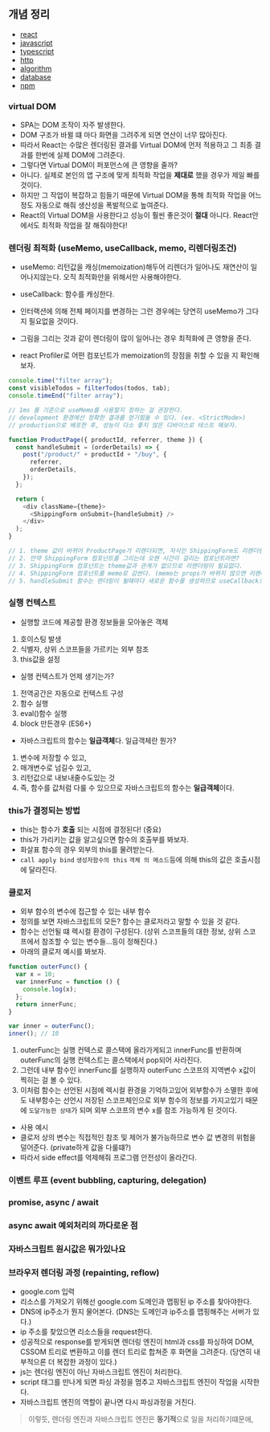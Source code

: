 ## 개념 정리

- [react](https://github.com/danpoj/danpoj-docs/blob/main/react.md)
- [javascript](https://github.com/danpoj/danpoj-docs/blob/main/js.md)
- [typescript](https://github.com/danpoj/danpoj-docs/blob/main/ts.md)
- [http](https://github.com/danpoj/danpoj-docs/blob/main/http.md)
- [algorithm](https://github.com/danpoj/danpoj-docs/blob/main/algorithm.md)
- [database](https://github.com/danpoj/danpoj-docs/blob/main/db.md)
- [npm](https://github.com/danpoj/danpoj-docs/blob/main/npm.md)

### virtual DOM

- SPA는 DOM 조작이 자주 발생한다.
- DOM 구조가 바뀔 떄 마다 화면을 그려주게 되면 연산이 너무 많아진다.
- 따라서 React는 수많은 렌더링된 결과를 Virtual DOM에 먼저 적용하고 그 최종 결과를 한번에 실제 DOM에 그려준다.
- 그렇다면 Virtual DOM이 퍼포먼스에 큰 영향을 줄까?
- 아니다. 실제로 본인의 앱 구조에 맞게 최적화 작업을 **제대로** 했을 경우가 제일 빠를 것이다.
- 하지만 그 작업이 복잡하고 힘들기 때문에 Virtual DOM을 통해 최적화 작업을 어느정도 자동으로 해줘 생산성을 폭발적으로 높여준다.
- React의 Virtual DOM을 사용한다고 성능이 훨씬 좋은것이 **절대** 아니다. React안에서도 최적화 작업을 잘 해줘야한다!

### 렌더링 최적화 (useMemo, useCallback, memo, 리렌더링조건)

- useMemo: 리턴값을 캐싱(memoization)해두어 리렌더가 일어나도 재연산이 일어나지않는다. 오직 최적화만을 위해서만 사용해야한다.
- useCallback: 함수를 캐싱한다.

- 인터랙션에 의해 전체 페이지를 변경하는 그런 경우에는 당연히 useMemo가 그다지 필요없을 것이다.
- 그림을 그리는 것과 같이 렌더링이 많이 일어나는 경우 최적화에 큰 영향을 준다.
- react Profiler로 어떤 컴포넌트가 memoization의 장점을 취할 수 있을 지 확인해보자.

```js
console.time("filter array");
const visibleTodos = filterTodos(todos, tab);
console.timeEnd("filter array");

// 1ms 를 기준으로 useMemo를 사용할지 정하는 걸 권장한다.
// development 환경에선 정확한 결과를 얻기힘들 수 있다. (ex. <StrictMode>)
// production으로 배포한 후, 성능이 다소 좋지 않은 디바이스로 테스트 해보자.
```

```js
function ProductPage({ productId, referrer, theme }) {
  const handleSubmit = (orderDetails) => {
    post("/product/" + productId + "/buy", {
      referrer,
      orderDetails,
    });
  };

  return (
    <div className={theme}>
      <ShippingForm onSubmit={handleSubmit} />
    </div>
  );
}

// 1. theme 값이 바뀌어 ProductPage가 리렌더되면, 자식인 ShippingForm도 리렌더링이 발생한다.
// 2. 만약 ShippingForm 컴포넌트를 그리는데 오랜 시간이 걸리는 컴포넌트라면?
// 3. ShippingForm 컴포넌트는 theme값과 관계가 없으므로 리렌더링이 필요없다.
// 4. ShippingForm 컴포넌트를 memo로 감싼다. (memo는 props가 바뀌지 않으면 리렌더링을 발생시키지않는다.)
// 5. handleSubmit 함수는 렌더링이 될때마다 새로운 함수를 생성하므로 useCallback으로 캐싱해두자. 그럼 끝~
```

### 실행 컨텍스트

- 실행할 코드에 제공할 환경 정보들을 모아놓은 객체

1. 호이스팅 발생
2. 식별자, 상위 스코프들을 가르키는 외부 참조
3. this값을 설정

- 실행 컨텍스트가 언제 생기는가?

1. 전역공간은 자동으로 컨텍스트 구성
2. 함수 실행
3. eval()함수 실행
4. block 만든경우 (ES6+)

- 자바스크립트의 함수는 **일급객체**다. 일급객체란 뭔가?

1. 변수에 저장할 수 있고,
2. 매개변수로 넘길수 있고,
3. 리턴값으로 내보내줄수도있는 것
4. 즉, 함수를 값처럼 다룰 수 있으므로 자바스크립트의 함수는 **일급객체**이다.

### this가 결정되는 방법

- this는 함수가 **호출** 되는 시점에 결정된다! (중요)
- this가 가리키는 값을 알고싶으면 함수의 호출부를 봐보자.
- 화살표 함수의 경우 외부의 this를 물려받는다.
- `call apply bind` `생성자함수의 this` `객체 의 메소드`등에 의해 this의 값은 호출시점에 달라진다.

### 클로저

- 외부 함수의 변수에 접근할 수 있는 내부 함수
- 정의를 보면 자바스크립트의 모든? 함수는 클로저라고 말할 수 있을 것 같다.
- 함수는 선언될 떄 렉시컬 환경이 구성된다. (상위 스코프들의 대한 정보, 상위 스코프에서 참조할 수 있는 변수들...등이 정해진다.)
- 아래의 클로저 예시를 봐보자.

```js
function outerFunc() {
  var x = 10;
  var innerFunc = function () {
    console.log(x);
  };
  return innerFunc;
}

var inner = outerFunc();
inner(); // 10
```

1. outerFunc는 실행 컨텍스로 콜스택에 올라가게되고 innerFunc를 반환하며 outerFunc의 실행 컨텍스트는 콜스택에서 pop되어 사라진다.
2. 그런데 내부 함수인 innerFunc를 실행하자 outerFunc 스코프의 지역변수 x값이 찍히는 걸 볼 수 있다.
3. 이처럼 함수는 선언된 시점에 렉시컬 환경을 기억하고있어 외부함수가 소멸한 후에도 내부함수는 선언시 저장된 스코프체인으로 외부 함수의 정보를 가지고있기 때문에 `도달가능한 상태`가 되며 외부 스코프의 변수 x를 참조 가능하게 된 것이다.

- 사용 예시
- 클로저 상의 변수는 직접적인 참조 및 제어가 불가능하므로 변수 값 변경의 위험을 덜어준다. (private하게 값을 다룰떄?)
- 따라서 side effect를 억제해줘 프로그램 안전성이 올라간다.

### 이벤트 루프 (event bubbling, capturing, delegation)

### promise, async / await

### async await 예외처리의 까다로운 점

### 자바스크립트 원시값은 뭐가있나요

### 브라우저 렌더링 과정 (repainting, reflow)

- google.com 입력
- 리소스를 가져오기 위해선 google.com 도메인과 맵핑된 ip 주소를 찾아야한다.
- DNS에 ip주소가 뭔지 물어본다. (DNS는 도메인과 ip주소를 맵핑해주는 서버가 있다.)
- ip 주소를 찾았으면 리소스들을 request한다.
- 성공적으로 response를 받게되면 렌더링 엔진이 html과 css를 파싱하여 DOM, CSSOM 트리로 변환하고 이를 렌더 트리로 합쳐준 후 화면을 그려준다. (당연히 내부적으론 더 복잡한 과정이 있다.)
- js는 렌더링 엔진이 아닌 자바스크립트 엔진이 처리한다.
- script 태그를 만나게 되면 파싱 과정을 멈추고 자바스크립트 엔진이 작업을 시작한다.
- 자바스크립트 엔진의 역할이 끝나면 다시 파싱과정을 거친다.

> 이렇듯, 렌더링 엔진과 자바스크립트 엔진은 **동기적**으로 일을 처리하기떄문에, <script> 자바스크립트 코드는 <body>의 최하단에 놓는 것이 좋다. (화면을 빠르게 먼저 그려줄 수 있고, 생성되지 않은 DOM에 접근할 가능성을 없애준다.)

### display: none을 브라우저가 어떻게 처리하는지

### 프로젝트관련 질문 (기술 사용 이유)

### 상태관리 라이브러리

### 팀프로젝트 힘들었던거, 갈등 해결, 원하는 동료

### Date객체의 현재 시간은 실제 시간과 차이가 있을 수 있다?

### 면접 질문들

https://zero-base.co.kr/event/media_insight_contents_FE_frontend_tech_Interview?gclid=CjwKCAjw3POhBhBQEiwAqTCuBrkdrbP1IKyimKUkQkBwtY5q_oVkqGg2quSPIddswt2LMxZIt053DRoCGiMQAvD_BwE

### 쿠키 세션 토큰

https://hongong.hanbit.co.kr/%EC%99%84%EB%B2%BD-%EC%A0%95%EB%A6%AC-%EC%BF%A0%ED%82%A4-%EC%84%B8%EC%85%98-%ED%86%A0%ED%81%B0-%EC%BA%90%EC%8B%9C-%EA%B7%B8%EB%A6%AC%EA%B3%A0-cdn/
